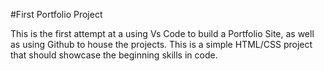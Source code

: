 #First Portfolio Project

This is the first attempt at a using Vs Code to build a Portfolio Site, as well as using Github to house the projects. This is a simple HTML/CSS project that should showcase the beginning skills in code.

